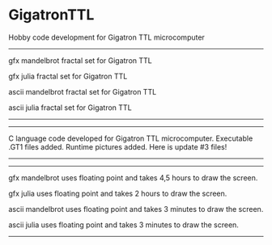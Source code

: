 # GigatronTTL
Hobby code development for Gigatron TTL microcomputer


---------------------------------------------------------------------------------------------------------------
gfx mandelbrot fractal set for Gigatron TTL

gfx julia fractal set for Gigatron TTL

ascii mandelbrot fractal set for Gigatron TTL

ascii julia fractal set for Gigatron TTL

---------------------------------------------------------------------------------------------------------------


---------------------------------------------------------------------------------------------------------------
C language code developed for Gigatron TTL microcomputer. 
Executable .GT1 files added.
Runtime pictures added.
Here is update #3 files!

---------------------------------------------------------------------------------------------------------------


---------------------------------------------------------------------------------------------------------------
gfx mandelbrot uses floating point and takes 4,5 hours to draw the screen.

gfx julia uses floating point and takes 2 hours to draw the screen.

ascii mandelbrot uses floating point and takes 3 minutes to draw the screen.

ascii julia uses floating point and takes 3 minutes to draw the screen.

---------------------------------------------------------------------------------------------------------------
